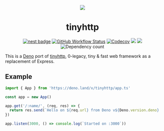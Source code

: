 <div align="center">
  <img src="https://raw.githubusercontent.com/deno-libs/tinyhttp/master/logo.svg"  />
  <h1 align="center">tinyhttp</h1>
  
  [![nest badge][nest-badge]](https://nest.land/package/tinyhttp) [![GitHub Workflow Status][gh-actions-img]][github-actions]
[![Codecov][codecov-badge]][codecov] [![][docs-badge]][docs] [![][code-quality-img]][code-quality] ![Dependency count][deps]
</div>

This is a [Deno](https://deno.land) port of [tinyhttp](https://github.com/talentlessguy/tinyhttp), 0-legacy, tiny &amp; fast web framework as a replacement of Express.

## Example

```ts
import { App } from 'https://deno.land/x/tinyhttp/app.ts'

const app = new App()

app.get('/:name/', (req, res) => {
  return res.send(`Hello on ${req.url} from Deno v${Deno.version.deno} and tinyhttp! 🦕`)
})

app.listen(3000, () => console.log(`Started on :3000`))
```

[docs-badge]: https://img.shields.io/github/v/release/deno-libs/tinyhttp?label=Docs&logo=deno&style=for-the-badge&color=B06892
[docs]: https://doc.deno.land/https/deno.land/x/tinyhttp/mod.ts
[gh-actions-img]: https://img.shields.io/github/workflow/status/deno-libs/tinyhttp/CI?style=for-the-badge&logo=github&label=&color=B06892
[codecov]: https://coveralls.io/github/deno-libs/tinyhttp
[github-actions]: https://github.com/deno-libs/tinyhttp/actions
[codecov-badge]: https://img.shields.io/coveralls/github/deno-libs/tinyhttp?style=for-the-badge&color=B06892&
[nest-badge]: https://img.shields.io/badge/publushed%20on-nest.land-B06892?style=for-the-badge
[code-quality-img]: https://img.shields.io/codefactor/grade/github/deno-libs/tinyhttp?style=for-the-badge&color=B06892
[code-quality]: https://www.codefactor.io/repository/github/deno-libs/tinyhttp
[deps]: https://img.shields.io/endpoint?url=https%3A%2F%2Fdeno-visualizer.danopia.net%2Fshields%2Fdep-count%2Fhttps%2Fx.nest.land%2Ftinyhttp%400.1.23%2Fmod.ts&style=for-the-badge&color=B06892
